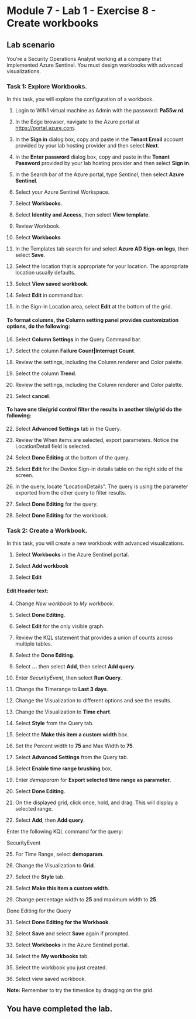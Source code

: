 # Module 7 - Lab 1 - Exercise 8 - Create workbooks

## Lab scenario

You're a Security Operations Analyst working at a company that implemented Azure Sentinel. You must design workbooks with advanced visualizations.

### Task 1: Explore Workbooks.

In this task, you will explore the configuration of a workbook.

1. Login to WIN1 virtual machine as Admin with the password: **Pa55w.rd**.  

2.  In the Edge browser, navigate to the Azure portal at https://portal.azure.com.

3. In the **Sign in** dialog box, copy and paste in the **Tenant Email** account provided by your lab hosting provider and then select **Next**.

4. In the **Enter password** dialog box, copy and paste in the **Tenant Password** provided by your lab hosting provider and then select **Sign in**.

5. In the Search bar of the Azure portal, type *Sentinel*, then select **Azure Sentinel**.

6. Select your Azure Sentinel Workspace.

7. Select **Workbooks**.

8. Select **Identity and Access**, then select **View template**.

9. Review Workbook.

10. Select **Workbooks** 

11. In the Templates tab search for and select **Azure AD Sign-on logs**, then select **Save**. 

12. Select the location that is appropriate for your location.  The appropriate location usually defaults.

13. Select **View saved workbook**.

14. Select **Edit** in command bar.

15. In the Sign-in Location area, select **Edit** at the bottom of the grid.

#### To format columns, the Column setting panel provides customization options, do the following:

16. Select **Column Settings** in the Query Command bar.

17. Select the column **Failure Count|Interrupt Count**.

18. Review the settings, including the Column renderer and Color palette.

19. Select the column **Trend**.

20. Review the settings, including the Column renderer and  Color palette.

21. Select **cancel**.

#### To have one tile/grid control filter the results in another tile/grid do the following:

22. Select **Advanced Settings** tab in the Query.

23. Review the When items are selected, export parameters.  Notice the LocationDetail field is selected.

24. Select **Done Editing** at the bottom of the query.

25. Select **Edit** for the Device Sign-in details table on the right side of the screen.  

26. In the query, locate "LocationDetails".  The query is using the parameter exported from the other query to filter results.

27. Select **Done Editing** for the query.

28. Select **Done Editing** for the workbook.

### Task 2: Create a Workbook.

In this task, you will create a new workbook with advanced visualizations.

1. Select **Workbooks** in the Azure Sentinel portal.

2. Select **Add workbook**

3. Select **Edit**

#### Edit Header text:

4. Change *New workbook* to *My workbook*.

5. Select **Done Editing**.

6. Select **Edit** for the only visible graph.

7. Review the KQL statement that provides a union of counts across multiple tables.

8. Select the **Done Editing**.

10. Select **...** then select **Add**, then select **Add query**.

11. Enter *SecurityEvent*, then select **Run Query**.

12. Change the Timerange to **Last 3 days**.

13. Change the Visualization to different options and see the results.

14. Change the Visualization to **Time chart**.

15. Select **Style** from the Query tab.

16. Select the **Make this item a custom width** box.

17. Set the Percent width to **75** and Max Width to **75**.

18. Select **Advanced Settings** from the Query tab.

19. Select **Enable time range brushing** box. 

20. Enter *demoparam* for **Export selected time range as parameter**.

21. Select **Done Editing**.

22. On the displayed grid, click once, hold, and drag.  This will display a selected range.

23. Select **Add**, then **Add query**.

Enter the following KQL command for the query:

SecurityEvent

25. For Time Range, select **demoparam**.

26. Change the Visualization to **Grid**.

27. Select the **Style** tab.

28. Select **Make this item a custom width**.

29. Change percentage width to **25** and maximum width to **25**.

Done Editing for the Query

31. Select **Done Editing for the Workbook**.

32. Select **Save** and select **Save** again if prompted.

33. Select **Workbooks** in the Azure Sentinel portal.

34. Select the **My workbooks** tab.

35. Select the workbook you just created.

36. Select view saved workbook.

**Note:** Remember to try the timeslice by dragging on the grid.

## You have completed the lab.
